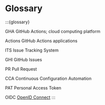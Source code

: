 # Glossary

:::{glossary}

GHA
  GitHub Actions; cloud computing platform

Actions
  GitHub Actions applications

ITS
  Issue Tracking System

GHI
  GitHub Issues

PR 
  Pull Request

CCA
  Continuous Configuration Automation

PAT
  Personal Access Token

OIDC
  [OpenID Connect](https://openid.net/connect/)
:::